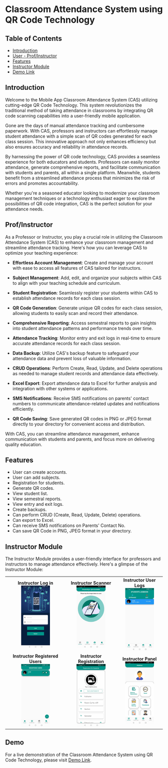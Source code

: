 # Classroom Attendance System using QR Code Technology

## Table of Contents

- [Introduction](#introduction)
- [User - Prof/Instructor](#prof-instructor)
- [Features](#features)
- [Instructor Module](#instructor-module)
- [Demo Link](#demo)

## Introduction

Welcome to the Mobile App Classroom Attendance System (CAS) utilizing cutting-edge QR Code Technology. This system revolutionizes the traditional method of taking attendance in classrooms by integrating QR code scanning capabilities into a user-friendly mobile application.

Gone are the days of manual attendance tracking and cumbersome paperwork. With CAS, professors and instructors can effortlessly manage student attendance with a simple scan of QR codes generated for each class session. This innovative approach not only enhances efficiency but also ensures accuracy and reliability in attendance records.

By harnessing the power of QR code technology, CAS provides a seamless experience for both educators and students. Professors can easily monitor attendance, generate comprehensive reports, and facilitate communication with students and parents, all within a single platform. Meanwhile, students benefit from a streamlined attendance process that minimizes the risk of errors and promotes accountability.

Whether you're a seasoned educator looking to modernize your classroom management techniques or a technology enthusiast eager to explore the possibilities of QR code integration, CAS is the perfect solution for your attendance needs.

## Prof/Instructor

As a Professor or Instructor, you play a crucial role in utilizing the Classroom Attendance System (CAS) to enhance your classroom management and streamline attendance tracking. Here's how you can leverage CAS to optimize your teaching experience:

- **Effortless Account Management**: Create and manage your account with ease to access all features of CAS tailored for instructors.

- **Subject Management**: Add, edit, and organize your subjects within CAS to align with your teaching schedule and curriculum.

- **Student Registration**: Seamlessly register your students within CAS to establish attendance records for each class session.

- **QR Code Generation**: Generate unique QR codes for each class session, allowing students to easily scan and record their attendance.

- **Comprehensive Reporting**: Access semestral reports to gain insights into student attendance patterns and performance trends over time.

- **Attendance Tracking**: Monitor entry and exit logs in real-time to ensure accurate attendance records for each class session.

- **Data Backup**: Utilize CAS's backup feature to safeguard your attendance data and prevent loss of valuable information.

- **CRUD Operations**: Perform Create, Read, Update, and Delete operations as needed to manage student records and attendance data effectively.

- **Excel Export**: Export attendance data to Excel for further analysis and integration with other systems or applications.

- **SMS Notifications**: Receive SMS notifications on parents' contact numbers to communicate attendance-related updates and notifications efficiently.

- **QR Code Saving**: Save generated QR codes in PNG or JPEG format directly to your directory for convenient access and distribution.

With CAS, you can streamline attendance management, enhance communication with students and parents, and focus more on delivering quality education.

## Features

- User can create accounts.
- User can add subjects.
- Registration for students.
- Generate QR codes.
- View student list.
- View semestral reports.
- View entry and exit logs.
- Create backups.
- Can perform CRUD (Create, Read, Update, Delete) operations.
- Can export to Excel.
- Can receive SMS notifications on Parents' Contact No.
- Can save QR Code in PNG, JPEG format in your directory.

## Instructor Module

The Instructor Module provides a user-friendly interface for professors and instructors to manage attendance effectively. Here's a glimpse of the Instructor Module:

<table>
  <tr>
    <td align="center">
      <b>Instructor Log in</b><br>
      <img src="LogQRTech/images/login.jpg" height="200">
    </td>
    <td align="center">
      <b>Instructor Scanner</b><br>
      <img src="LogQRTech/images/scanner.jpg" height="200">
    </td>
    <td align="center">
      <b>Instructor User Logs</b><br>
      <img src="LogQRTech/images/entrylogs.jpg" height="200">
    </td>
  </tr>
  <tr>
    <td align="center">
      <b>Instructor Registered Users</b><br>
      <img src="LogQRTech/images/register1.jpg" height="200">
    </td>
    <td align="center">
      <b>Instructor Registration</b><br>
      <img src="LogQRTech/images/registration.jpg" height="200">
    </td>
    <td align="center">
      <b>Instructor Panel</b><br>
      <img src="LogQRTech/images/profile.jpg" height="200">
    </td>
  </tr>
</table>

## Demo

For a live demonstration of the Classroom Attendance System using QR Code Technology, please visit [Demo Link](https://www.youtube.com/watch?v=unACCtfxXSg).
